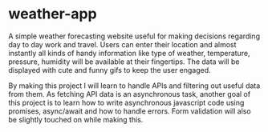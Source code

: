 # weather-app
A simple weather forecasting website useful for making decisions regarding day to day work and travel. Users can enter their location and almost instantly all kinds of handy information like type of weather, temperature, pressure, humidity will be available at their fingertips. The data will be displayed with cute and funny gifs to keep the user engaged.

By making this project I will learn to handle APIs and filtering out useful data from them. As fetching API data is an asynchronous task, another goal of this project is to learn how to write asynchronous javascript code using promises, async/await and how to handle errors. Form validation will also be slightly touched on while making this.